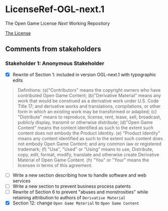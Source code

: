 # LicenseRef-OGL-next.1

The Open Game License _Next_ Working Repository

[The License](/LICENSE)

## Comments from stakeholders

### Stakeholder 1: Anonymous Stakeholder

- [x] Rewrite of Section 1: included in version OGL-next.1 with typographic
      edits

> Definitions: (a)"Contributors" means the copyright owners who have contributed
> Open Game Content; (b)"Derivative Material" means any work that would be
> construed as a derivative work under U.S. Code Title 17; and derivative works
> and translations, compilations, or other form in which an existing work may be
> transformed or adapted; (c) "Distribute" means to reproduce, license, rent,
> lease, sell, broadcast, publicly display, transmit or otherwise distribute;
> (d)"Open Game Content" means the content identified as such to the extent such
> content does not embody the Product Identity. (e) "Product Identity" means any
> content identified as such to the extent such content does not embody Open
> Game Content; and any common law or registered trademark; (f) "Use", "Used" or
> "Using" means to use, Distribute, copy, edit, format, modify, translate and
> otherwise create Derivative Material of Open Game Content. (h) "You" or "Your"
> means the licensee in terms of this agreement.

- [ ] Write a new section describing how to handle software and web services
- [ ] Write a new section to prevent business process patents
- [ ] Rewrite of Section 6 to prevent "abuses and monstrosities" while retaining
      attribution to authors of `Derivative Material`
- [x] Section 12: change `Open Game Material` to `Open Game Content`
